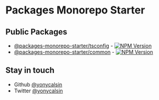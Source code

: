 # Packages Monorepo Starter

## Public Packages

- [@packages-monorepo-starter/tsconfig](https://github.com/yonycalsin/packages-monorepo-starter/tree/main/packages/tsconfig) - [![NPM Version](https://img.shields.io/npm/v/@packages-monorepo-starter/tsconfig)](https://www.npmjs.com/package/@packages-monorepo-starter/tsconfig)
- [@packages-monorepo-starter/common](https://github.com/yonycalsin/packages-monorepo-starter/tree/main/packages/common) - [![NPM Version](https://img.shields.io/npm/v/@packages-monorepo-starter/common)](https://www.npmjs.com/package/@packages-monorepo-starter/common)

## Stay in touch

- Github [@yonycalsin](https://github.com/yonycalsin)
- Twitter [@yonycalsin](https://twitter.com/yonycalsin)
